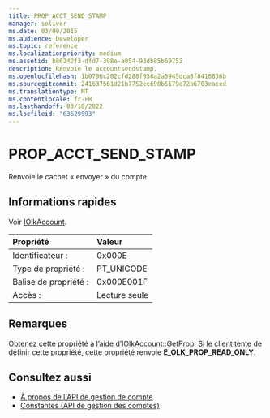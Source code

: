 ```yaml
---
title: PROP_ACCT_SEND_STAMP
manager: soliver
ms.date: 03/09/2015
ms.audience: Developer
ms.topic: reference
ms.localizationpriority: medium
ms.assetid: b86242f3-dfd7-398e-a054-93db85b69752
description: Renvoie le accountsendstamp.
ms.openlocfilehash: 1b0796c202cfd288f936a2a5945dca8f8416836b
ms.sourcegitcommit: 241637561d21b7752ec690b5179e72b6703eaced
ms.translationtype: MT
ms.contentlocale: fr-FR
ms.lasthandoff: 03/18/2022
ms.locfileid: "63629593"
---
```

# <a name="prop_acct_send_stamp"></a>PROP_ACCT_SEND_STAMP

Renvoie le cachet « envoyer » du compte.
  
## <a name="quick-info"></a>Informations rapides

Voir [IOlkAccount](iolkaccount.md).
  
|Propriété |Valeur |
|:-----|:-----|
|Identificateur :  <br/> |0x000E  <br/> |
|Type de propriété :  <br/> |PT_UNICODE  <br/> |
|Balise de propriété :  <br/> |0x000E001F  <br/> |
|Accès :  <br/> |Lecture seule  <br/> |
   
## <a name="remarks"></a>Remarques

Obtenez cette propriété à [l’aide d’IOlkAccount::GetProp](iolkaccount-getprop.md). Si le client tente de définir cette propriété, cette propriété renvoie **E_OLK_PROP_READ_ONLY**. 
  
## <a name="see-also"></a>Consultez aussi

- [À propos de l'API de gestion de compte](about-the-account-management-api.md)  
- [Constantes (API de gestion des comptes)](constants-account-management-api.md)

